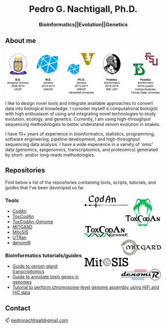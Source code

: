 <div align="center">
<center>

<h1>Pedro G. Nachtigall, Ph.D.</h1>
<h3>Bioinformatics||Evolution||Genetics</h3>

</center>
</div>

## About me
<div align="center">
<center>
<img src="media/figures/github_insitutes.png" width=800>
</center>
</div>

I like to design novel tools and integrate available approaches to convert data into biological knowledge. I consider myself a computational biologist with high enthusiasm of using and integrating novel technologies to study evolution, ecology, and genetics. Currently, I am using high-throughput sequencing methodologies to better understand venom evolution in snakes.

I have 10+ years of experience in bioinformatics, statistics, programming, software engineering, pipeline development, and high-throughput sequencing data analysis. I have a wide experience in a variety of 'omic' data (genomics, epigenomics, transcriptomics, and proteomics) generated by short- and/or long-reads methodologies.

## Repositories

Find below a list of the repositories containing tools, scripts, tutorials, and guides that I've been developed so far.

<img align="right" src="media/figures/github_tools.png" width=250>

### Tools

- [CodAn](https://github.com/pedronachtigall/CodAn)
- [ToxCodAn](https://github.com/pedronachtigall/ToxCodAn)
- [ToxCodAn-Genome](https://github.com/pedronachtigall/ToxCodAn-Genome)
- [MITGARD](https://github.com/pedronachtigall/MITGARD)
- [MitoSIS](https://github.com/pedronachtigall/MitoSIS)
- [UTRan](https://github.com/pedronachtigall/UTRan)
- [denomiR](https://github.com/pedronachtigall/denomiR)

### Bioinformatics tutorials/guides

 - [Guide to venom gland transcriptomics](https://github.com/pedronachtigall/ToxCodAn/tree/master/Guide)
 - [Guide to annotate toxin genes in genomes](https://github.com/pedronachtigall/ToxCodAn-Genome/tree/main/Guide)
 - [Tutorial to perform chromosome-level genome assembly using HiFi and HiC data](https://github.com/pedronachtigall/HI-genome-assembly-pipeline)

## Contact
:mailbox: pedronachtigall@gmail.com

<!--
**pedronachtigall/pedronachtigall** is a ✨ _special_ ✨ repository because its `README.md` (this file) appears on your GitHub profile.

Here are some ideas to get you started:

- 🔭 I’m currently working on ...
- 🌱 I’m currently learning ...
- 👯 I’m looking to collaborate on ...
- 🤔 I’m looking for help with ...
- 💬 Ask me about ...
- 📫 How to reach me: ...
- 😄 Pronouns: ...
- ⚡ Fun fact: ...
-->
